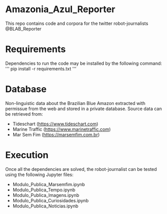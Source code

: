 # Amazonia_Azul_Reporter
This repo contains code and corpora for the twitter robot-journalists @BLAB_Reporter

# Requirements
Dependencies to run the code may be installed by the following command:
'''
pip install -r requirements.txt
'''

# Database
Non-linguistic data about the Brazilian Blue Amazon extracted with permissue from the web and stored in a private database. Source data can be retrieved from:
- Tideschart (https://www.tideschart.com)
- Marine Traffic (https://www.marinetraffic.com)
- Mar Sem Fim (https://marsemfim.com.br)

# Execution
Once all the dependencies are solved, the robot-journalist can be tested using the following Jupyter files:

- Modulo_Publica_Marsemfim.ipynb
- Modulo_Publica_Tempo.ipynb
- Modulo_Publica_Imagens.ipynb
- Modulo_Publica_Curiosidades.ipynb
- Modulo_Publica_Noticias.ipynb
